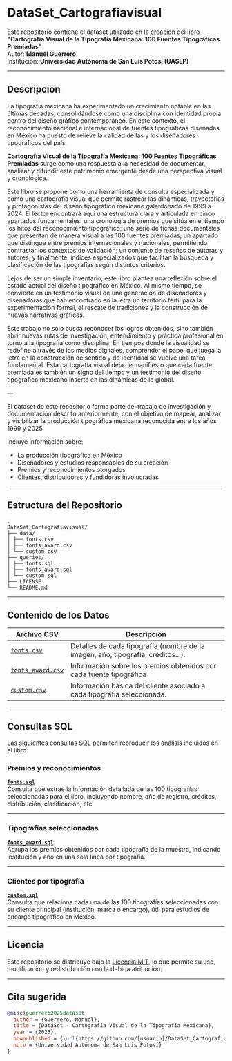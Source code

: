 # DataSet_Cartografiavisual
Este repositorio contiene el dataset utilizado en la creación del libro  
**"Cartografía Visual de la Tipografía Mexicana: 100 Fuentes Tipográficas Premiadas"**  
Autor: **Manuel Guerrero**  
Institución: **Universidad Autónoma de San Luis Potosí (UASLP)**

---

## Descripción

La tipografía mexicana ha experimentado un crecimiento notable en las últimas décadas, consolidándose como una disciplina con identidad propia dentro del diseño gráfico contemporáneo. En este contexto, el reconocimiento nacional e internacional de fuentes tipográficas diseñadas en México ha puesto de relieve la calidad de las y los diseñadores tipográficos del país.

**Cartografía Visual de la Tipografía Mexicana: 100 Fuentes Tipográficas Premiadas** surge como una respuesta a la necesidad de documentar, analizar y difundir este patrimonio emergente desde una perspectiva visual y cronológica.

Este libro se propone como una herramienta de consulta especializada y como una cartografía visual que permite rastrear las dinámicas, trayectorias y protagonistas del diseño tipográfico mexicano galardonado de 1999 a 2024. El lector encontrará aquí una estructura clara y articulada en cinco apartados fundamentales: una cronología de premios que sitúa en el tiempo los hitos del reconocimiento tipográfico; una serie de fichas documentales que presentan de manera visual a las 100 fuentes premiadas; un apartado que distingue entre premios internacionales y nacionales, permitiendo contrastar los contextos de validación; un conjunto de reseñas de autoras y autores; y finalmente, índices especializados que facilitan la búsqueda y clasificación de las tipografías según distintos criterios.

Lejos de ser un simple inventario, este libro plantea una reflexión sobre el estado actual del diseño tipográfico en México. Al mismo tiempo, se convierte en un testimonio visual de una generación de diseñadores y diseñadoras que han encontrado en la letra un territorio fértil para la experimentación formal, el rescate de tradiciones y la construcción de nuevas narrativas gráficas.

Este trabajo no solo busca reconocer los logros obtenidos, sino también abrir nuevas rutas de investigación, entendimiento y práctica profesional en torno a la tipografía como disciplina. En tiempos donde la visualidad se redefine a través de los medios digitales, comprender el papel que juega la letra en la construcción de sentido y de identidad se vuelve una tarea fundamental. Esta cartografía visual deja de manifiesto que cada fuente premiada es también un signo del tiempo y un testimonio del diseño tipográfico mexicano inserto en las dinámicas de lo global.

—

El dataset de este repositorio forma parte del trabajo de investigación y documentación descrito anteriormente, con el objetivo de mapear, analizar y visibilizar la producción tipográfica mexicana reconocida entre los años 1999 y 2025.

Incluye información sobre:

- La producción tipográfica en México
- Diseñadores y estudios responsables de su creación
- Premios y reconocimientos otorgados
- Clientes, distribuidores y fundidoras involucradas

---

## Estructura del Repositorio
```
.
DataSet_Cartografiavisual/
├── data/
│ ├── fonts.csv
│ ├── fonts_award.csv
│ └── custom.csv
├── queries/
│ ├── fonts.sql
│ ├── fonts_award.sql
│ └── custom.sql
├── LICENSE
└── README.md
```
---

## Contenido de los Datos

| Archivo CSV                                   | Descripción                                                                 |
|----------------------------------------------|-----------------------------------------------------------------------------|
| [`fonts.csv`](data/fonts.csv)                | Detalles de cada tipografía (nombre de la imagen, año, tipografía, créditos...).   |
| [`fonts_award.csv`](data/fonts_award.csv)    | Información sobre los premios obtenidos por cada fuente tipográfica |
| [`custom.csv`](data/custom.csv)          | Información básica del cliente asociado a cada tipografía seleccionada.    |


---

## Consultas SQL

Las siguientes consultas SQL permiten reproducir los análisis incluidos en el libro:

### Premios y reconocimientos

**[`fonts.sql`](queries/fonts.sql)**  
Consulta que extrae la información detallada de las 100 tipografías seleccionadas para el libro, incluyendo nombre, año de registro, créditos, distribución, clasificación, etc.


---


### Tipografías seleccionadas

**[`fonts_award.sql`](queries/fonts_award.sql)**  
Agrupa los premios obtenidos por cada tipografía de la muestra, indicando institución y año en una sola línea por tipografía.

---


### Clientes por tipografía

**[`custom.sql`](queries/custom.sql)**  
Consulta que relaciona cada una de las 100 tipografías seleccionadas con su cliente principal (institución, marca o encargo), útil para estudios de encargo tipográfico en México.

---

## Licencia

Este repositorio se distribuye bajo la [Licencia MIT](LICENSE), lo que permite su uso, modificación y redistribución con la debida atribución.

---

## Cita sugerida

```bibtex
@misc{guerrero2025dataset,
  author = {Guerrero, Manuel},
  title = {DataSet - Cartografía Visual de la Tipografía Mexicana},
  year = {2025},
  howpublished = {\url{https://github.com/[usuario]/DataSet_Cartografiavisual}},
  note = {Universidad Autónoma de San Luis Potosí}
}
